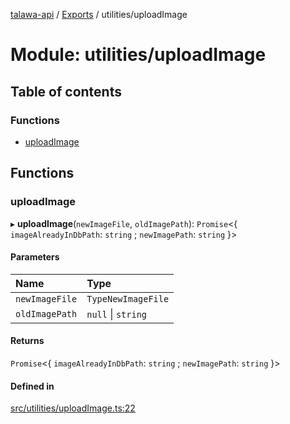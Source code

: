 [talawa-api](../README.md) / [Exports](../modules.md) / utilities/uploadImage

# Module: utilities/uploadImage

## Table of contents

### Functions

- [uploadImage](utilities_uploadImage.md#uploadimage)

## Functions

### uploadImage

▸ **uploadImage**(`newImageFile`, `oldImagePath`): `Promise`\<\{ `imageAlreadyInDbPath`: `string` ; `newImagePath`: `string`  \}\>

#### Parameters

| Name | Type |
| :------ | :------ |
| `newImageFile` | `TypeNewImageFile` |
| `oldImagePath` | ``null`` \| `string` |

#### Returns

`Promise`\<\{ `imageAlreadyInDbPath`: `string` ; `newImagePath`: `string`  \}\>

#### Defined in

[src/utilities/uploadImage.ts:22](https://github.com/PalisadoesFoundation/talawa-api/blob/3eeb2af/src/utilities/uploadImage.ts#L22)
